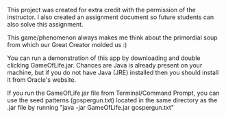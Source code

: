 This project was created for extra credit with the permission of the instructor. I also created an assignment document so future students can also solve this assignment.

This game/phenomenon always makes me think about the primordial soup from which our Great Creator molded us :)

You can run a demonstration of this app by downloading and double clicking GameOfLife.jar. Chances are Java is already present on your machine, but if you do not have Java (JRE) installed then you should install it from Oracle's website.

If you run the GameOfLife.jar file from Terminal/Command Prompt, you can use the seed patterns (gospergun.txt) located in the same directory as the .jar file by running "java -jar GameOfLife.jar gospergun.txt"
